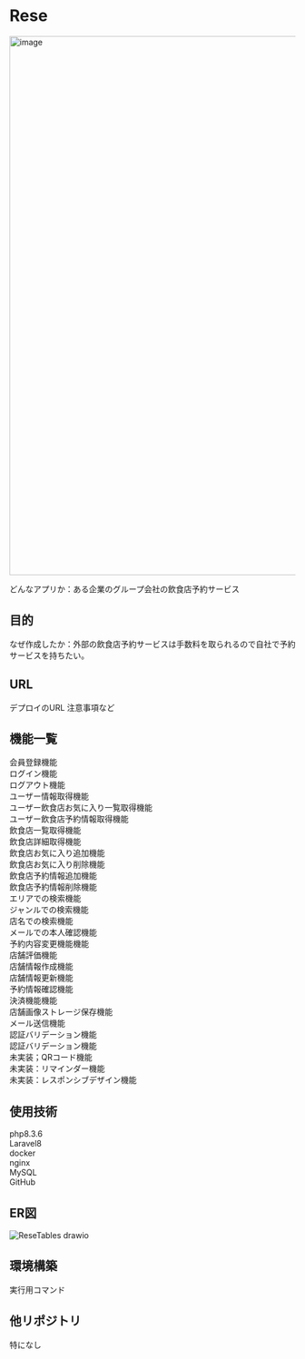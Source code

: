 # Rese
<img width="950" alt="image" src="https://github.com/boreaster21/Rese/assets/155618258/92c62f07-2e48-4aef-9bb6-8f178f8a933a">

どんなアプリか：ある企業のグループ会社の飲食店予約サービス

## 目的
なぜ作成したか：外部の飲食店予約サービスは手数料を取られるので自社で予約サービスを持ちたい。

## URL
デプロイのURL
注意事項など

## 機能一覧
会員登録機能<br>
ログイン機能<br>
ログアウト機能<br>
ユーザー情報取得機能<br>
ユーザー飲食店お気に入り一覧取得機能<br>
ユーザー飲食店予約情報取得機能<br>
飲食店一覧取得機能<br>
飲食店詳細取得機能<br>
飲食店お気に入り追加機能<br>
飲食店お気に入り削除機能<br>
飲食店予約情報追加機能<br>
飲食店予約情報削除機能<br>
エリアでの検索機能<br>
ジャンルでの検索機能<br>
店名での検索機能<br>
メールでの本人確認機能<br>
予約内容変更機能機能<br>
店舗評価機能<br>
店舗情報作成機能<br>
店舗情報更新機能<br>
予約情報確認機能<br>
決済機能機能<br>
店舗画像ストレージ保存機能<br>
メール送信機能<br>
認証バリデーション機能<br>
認証バリデーション機能<br>
未実装；QRコード機能<br>
未実装：リマインダー機能<br>
未実装：レスポンシブデザイン機能<br>

## 使用技術
php8.3.6<br>
Laravel8<br>
docker<br>
nginx<br>
MySQL<br>
GitHub<br>

## ER図
![ReseTables drawio](https://github.com/boreaster21/ReseTest/assets/155618258/35e2eba2-a2b1-4de8-84b1-32c712dd93af)

## 環境構築
実行用コマンド

## 他リポジトリ
特になし

